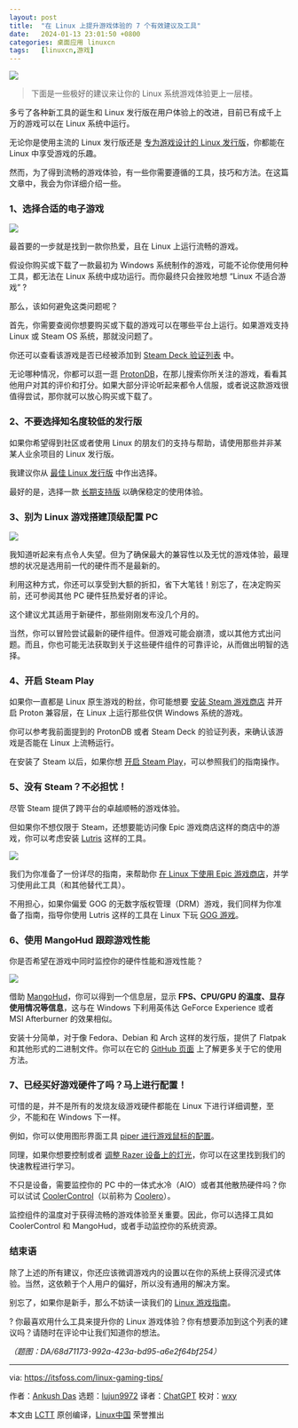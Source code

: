 ```yaml
---
layout: post
title:	"在 Linux 上提升游戏体验的 7 个有效建议及工具"
date:	2024-01-13 23:01:50 +0800 
categories:	桌面应用 linuxcn 
tags:	[linuxcn,游戏]
---
```



![](/Asserts/Images/album/202401/13/230125y90rry7bnz0niy90.jpg)



> 
> 下面是一些极好的建议来让你的 Linux 系统游戏体验更上一层楼。
> 
> 
> 


多亏了各种新工具的诞生和 Linux 发行版在用户体验上的改进，目前已有成千上万的游戏可以在 Linux 系统中运行。


无论你是使用主流的 Linux 发行版还是 [专为游戏设计的 Linux 发行版](https://itsfoss.com/linux-gaming-distributions/)，你都能在 Linux 中享受游戏的乐趣。


然而，为了得到流畅的游戏体验，有一些你需要遵循的工具，技巧和方法。在这篇文章中，我会为你详细介绍一些。


### 1、选择合适的电子游戏


![](/Asserts/Images/album/202401/13/230150nv388951e7gwwb1y.png)


最首要的一步就是找到一款你热爱，且在 Linux 上运行流畅的游戏。


假设你购买或下载了一款最初为 Windows 系统制作的游戏，可能不论你使用何种工具，都无法在 Linux 系统中成功运行。而你最终只会挫败地想 “Linux 不适合游戏” ?


那么，该如何避免这类问题呢？


首先，你需要查阅你想要购买或下载的游戏可以在哪些平台上运行。如果游戏支持 Linux 或 Steam OS 系统，那就没问题了。


你还可以查看该游戏是否已经被添加到 [Steam Deck 验证列表](https://store.steampowered.com/greatondeck/) 中。


无论哪种情况，你都可以逛一逛 [ProtonDB](https://www.protondb.com/)，在那儿搜索你所关注的游戏，看看其他用户对其的评价和打分。如果大部分评论听起来都令人信服，或者说这款游戏很值得尝试，那你就可以放心购买或下载了。


### 2、不要选择知名度较低的发行版


如果你希望得到社区或者使用 Linux 的朋友们的支持与帮助，请使用那些并非某某人业余项目的 Linux 发行版。


我建议你从 [最佳 Linux 发行版](https://itsfoss.com/best-linux-distributions/) 中作出选择。


最好的是，选择一款 [长期支持版](https://itsfoss.com/long-term-support-lts/) 以确保稳定的使用体验。


### 3、别为 Linux 游戏搭建顶级配置 PC


![](/Asserts/Images/album/202401/13/230150utfuhhl9ooxhs0ok.png)


我知道听起来有点令人失望。但为了确保最大的兼容性以及无忧的游戏体验，最理想的状况是选用前一代的硬件而不是最新的。


利用这种方式，你还可以享受到大额的折扣，省下大笔钱！别忘了，在决定购买前，还可参阅其他 PC 硬件狂热爱好者的评论。


这个建议尤其适用于新硬件，那些刚刚发布没几个月的。


当然，你可以冒险尝试最新的硬件组件。但游戏可能会崩溃，或以其他方式出问题。而且，你也可能无法获取到关于这些硬件组件的可靠评论，从而做出明智的选择。


### 4、开启 Steam Play


如果你一直都是 Linux 原生游戏的粉丝，你可能想要 [安装 Steam 游戏商店](https://itsfoss.com/install-steam-ubuntu-linux/) 并开启 Proton 兼容层，在 Linux 上运行那些仅供 Windows 系统的游戏。


你可以参考我前面提到的 ProtonDB 或者 Steam Deck 的验证列表，来确认该游戏是否能在 Linux 上流畅运行。


在安装了 Steam 以后，如果你想 [开启 Steam Play](https://itsfoss.com/steam-play/)，可以参照我们的指南操作。


### 5、没有 Steam？不必担忧！


尽管 Steam 提供了跨平台的卓越顺畅的游戏体验。


但如果你不想仅限于 Steam，还想要能访问像 Epic 游戏商店这样的商店中的游戏，你可以考虑安装 [Lutris](https://lutris.net/) 这样的工具。


![](/Asserts/Images/album/202401/13/230151njmizz9w97zzgh4m.png)


我们为你准备了一份详尽的指南，来帮助你 [在 Linux 下使用 Epic 游戏商店](https://itsfoss.com/epic-games-linux/)，并学习使用此工具（和其他替代工具）。


不用担心，如果你偏爱 GOG 的无数字版权管理（DRM）游戏，我们同样为你准备了指南，指导你使用 Lutris 这样的工具在 Linux 下玩 [GOG 游戏](https://itsfoss.com/play-gog-games-linux/)。


### 6、使用 MangoHud 跟踪游戏性能


你是否希望在游戏中同时监控你的硬件性能和游戏性能？


![](/Asserts/Images/album/202401/13/230151oe02r2z725q7rg20.jpg)


借助 [MangoHud](https://github.com/flightlessmango/MangoHud)，你可以得到一个信息层，显示 **FPS、CPU/GPU 的温度、显存使用情况等信息**，这与在 Windows 下利用英伟达 GeForce Experience 或者 MSI Afterburner 的效果相似。


安装十分简单，对于像 Fedora、Debian 和 Arch 这样的发行版，提供了 Flatpak 和其他形式的二进制文件。你可以在它的 [GitHub 页面](https://github.com/flightlessmango/MangoHud) 上了解更多关于它的使用方法。


### 7、已经买好游戏硬件了吗？马上进行配置！


可惜的是，并不是所有的发烧友级游戏硬件都能在 Linux 下进行详细调整，至少，不能和在 Windows 下一样。


例如，你可以使用图形界面工具 [piper 进行游戏鼠标的配置](https://itsfoss.com/piper-configure-gaming-mouse-linux/)。


同理，如果你想要控制或者 [调整 Razer 设备上的灯光](https://itsfoss.com/set-up-razer-devices-linux/)，你可以在这里找到我们的快速教程进行学习。


不只是设备，需要监控你的 PC 中的一体式水冷（AIO）或者其他散热硬件吗？你可以试试 [CoolerControl](https://gitlab.com/coolercontrol/coolercontrol)（以前称为 [Coolero](https://itsfoss.com/coolero/)）。


监控组件的温度对于获得流畅的游戏体验至关重要。因此，你可以选择工具如 CoolerControl 和 MangoHud，或者手动监控你的系统资源。


### 结束语


除了上述的所有建议，你还应该微调游戏内的设置以在你的系统上获得沉浸式体验。当然，这依赖于个人用户的偏好，所以没有通用的解决方案。


别忘了，如果你是新手，那么不妨读一读我们的 [Linux 游戏指南](https://itsfoss.com/linux-gaming-guide/)。


? 你最喜欢用什么工具来提升你的 Linux 游戏体验？你有想要添加到这个列表的建议吗？请随时在评论中让我们知道你的想法。


*（题图：DA/68d71173-992a-423a-bd95-a6e2f64bf254）*




---


via: <https://itsfoss.com/linux-gaming-tips/>


作者：[Ankush Das](https://itsfoss.com/author/ankush/) 选题：[lujun9972](https://github.com/lujun9972) 译者：[ChatGPT](https://github.com/ChatGPT) 校对：[wxy](https://github.com/wxy)


本文由 [LCTT](https://github.com/LCTT/TranslateProject) 原创编译，[Linux中国](https://linux.cn/) 荣誉推出
